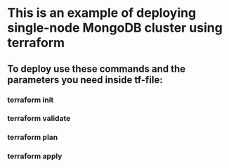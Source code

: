 # This is an example of deploying single-node MongoDB cluster using terraform
## To deploy use these commands and the parameters you need inside tf-file: 
### terraform init
### terraform validate
### terraform plan
### terraform apply
